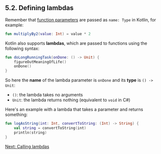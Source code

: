 ## 5.2. Defining lambdas
Remember that [function parameters](02-00-functions.md) are passed as `name: Type` in Kotlin, for example:

```kotlin
fun multiplyBy2(value: Int) = value * 2
```

Kotlin also supports **lambdas**, which are passed to functions using the following syntax:

```kotlin
fun doLongRunningTask(onDone: () -> Unit) {
    figureOutMeaningOfLife()
    onDone()
}
```

So here the **name** of the lambda parameter is `onDone` and its **type** is `() -> Unit`:
* `()`: the lambda takes no arguments
* `Unit`: the lambda returns nothing (equivalent to `void` in C#)

Here's an example with a lambda that takes a parameter and returns something:

```kotlin
fun logAsString(int: Int, convertToString: (Int) -> String) {
    val string = convertToString(int)
    println(string)
}
```

[Next: Calling lambdas](05-03-calling-lambdas.md)
